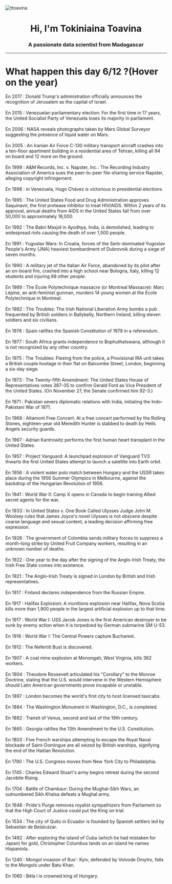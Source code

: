 
<p align="left"> <img src="https://komarev.com/ghpvc/?username=ttoavina&label=Profile%20views&color=0e75b6&style=flat" alt="ttoavina" /> </p>
<h1 align="center">Hi, I'm Tokiniaina Toavina</h1>
<h3 align="center">A passionate data scientist from Madagascar</h3>
    
<hr/>
<h1> What happen this day 6/12 ?(Hover on the year)</h1>

En 2017 : Donald Trump's administration officially announces the recognition of Jerusalem as the capital of Israel.
<br/><br/>
En 2015 : Venezuelan parliamentary election: For the first time in 17 years, the United Socialist Party of Venezuela loses its majority in parliament.
<br/><br/>
En 2006 : NASA reveals photographs taken by Mars Global Surveyor suggesting the presence of liquid water on Mars.
<br/><br/>
En 2005 : An Iranian Air Force C-130 military transport aircraft crashes into a ten-floor apartment building in a residential area of Tehran, killing all 94 on board and 12 more on the ground.
<br/><br/>
En 1999 : A&M Records, Inc. v. Napster, Inc.: The Recording Industry Association of America sues the peer-to-peer file-sharing service Napster, alleging copyright infringement.
<br/><br/>
En 1998 : in Venezuela, Hugo Chávez is victorious in presidential elections.
<br/><br/>
En 1995 : The United States Food and Drug Administration approves Saquinavir, the first protease inhibitor to treat HIV/AIDS. Within 2 years of its approval, annual deaths from AIDS in the United States fall from over 50,000 to approximately 18,000.
<br/><br/>
En 1992 : The Babri Masjid in Ayodhya, India, is demolished, leading to widespread riots causing the death of over 1,500 people.
<br/><br/>
En 1991 : Yugoslav Wars: In Croatia, forces of the Serb-dominated Yugoslav People's Army (JNA) heaviest bombardment of Dubrovnik during a siege of seven months.
<br/><br/>
En 1990 : A military jet of the Italian Air Force, abandoned by its pilot after an on-board fire, crashed into a high school near Bologna, Italy, killing 12 students and injuring 88 other people.
<br/><br/>
En 1989 : The École Polytechnique massacre (or Montreal Massacre): Marc Lépine, an anti-feminist gunman, murders 14 young women at the École Polytechnique in Montreal.
<br/><br/>
En 1982 : The Troubles: The Irish National Liberation Army bombs a pub frequented by British soldiers in Ballykelly, Northern Ireland, killing  eleven soldiers and six civilians.
<br/><br/>
En 1978 : Spain ratifies the Spanish Constitution of 1978 in a referendum.
<br/><br/>
En 1977 : South Africa grants independence to Bophuthatswana, although it is not recognized by any other country.
<br/><br/>
En 1975 : The Troubles: Fleeing from the police, a Provisional IRA unit takes a British couple hostage in their flat on Balcombe Street, London, beginning a six-day siege.
<br/><br/>
En 1973 : The Twenty-fifth Amendment: The United States House of Representatives votes 387–35 to confirm Gerald Ford as Vice President of the United States. (On November 27, the Senate confirmed him 92–3.)
<br/><br/>
En 1971 : Pakistan severs diplomatic relations with India, initiating the Indo-Pakistani War of 1971.
<br/><br/>
En 1969 : Altamont Free Concert: At a free concert performed by the Rolling Stones, eighteen-year old Meredith Hunter is stabbed to death by Hells Angels security guards.
<br/><br/>
En 1967 : Adrian Kantrowitz performs the first human heart transplant in the United States.
<br/><br/>
En 1957 : Project Vanguard: A launchpad explosion of Vanguard TV3 thwarts the first United States attempt to launch a satellite into Earth orbit.
<br/><br/>
En 1956 : A violent water polo match between Hungary and the USSR takes place during the 1956 Summer Olympics in Melbourne, against the backdrop of the Hungarian Revolution of 1956.
<br/><br/>
En 1941 : World War II:  Camp X opens in Canada to begin training Allied secret agents for the war.
<br/><br/>
En 1933 : In United States v. One Book Called Ulysses Judge John M. Woolsey rules that James Joyce's novel Ulysses is not obscene despite coarse language and sexual content, a leading decision affirming free expression.
<br/><br/>
En 1928 : The government of Colombia sends military forces to suppress a month-long strike by United Fruit Company workers, resulting in an unknown number of deaths.
<br/><br/>
En 1922 : One year to the day after the signing of the Anglo-Irish Treaty, the Irish Free State comes into existence.
<br/><br/>
En 1921 : The Anglo-Irish Treaty is signed in London by British and Irish representatives.
<br/><br/>
En 1917 : Finland declares independence from the Russian Empire.
<br/><br/>
En 1917 : Halifax Explosion: A munitions explosion near Halifax, Nova Scotia kills more than 1,900 people in the largest artificial explosion up to that time.
<br/><br/>
En 1917 : World War I: USS Jacob Jones is the first American destroyer to be sunk by enemy action when it is torpedoed by German submarine SM U-53.
<br/><br/>
En 1916 : World War I: The Central Powers capture Bucharest.
<br/><br/>
En 1912 : The Nefertiti Bust is discovered.
<br/><br/>
En 1907 : A coal mine explosion at Monongah, West Virginia, kills 362 workers.
<br/><br/>
En 1904 : Theodore Roosevelt articulated his "Corollary" to the Monroe Doctrine, stating that the U.S. would intervene in the Western Hemisphere should Latin American governments prove incapable or unstable.
<br/><br/>
En 1897 : London becomes the world's first city to host licensed taxicabs.
<br/><br/>
En 1884 : The Washington Monument in Washington, D.C., is completed.
<br/><br/>
En 1882 : Transit of Venus, second and last of the 19th century.
<br/><br/>
En 1865 : Georgia ratifies the 13th Amendment to the U.S. Constitution.
<br/><br/>
En 1803 : Five French warships attempting to escape the Royal Naval blockade of Saint-Domingue are all seized by British warships, signifying the end of the Haitian Revolution.
<br/><br/>
En 1790 : The U.S. Congress moves from New York City to Philadelphia.
<br/><br/>
En 1745 : Charles Edward Stuart's army begins retreat during the second Jacobite Rising.
<br/><br/>
En 1704 : Battle of Chamkaur: During the Mughal-Sikh Wars, an outnumbered Sikh Khalsa defeats a Mughal army.
<br/><br/>
En 1648 : Pride's Purge removes royalist sympathizers from Parliament so that the High Court of Justice could put the King on trial.
<br/><br/>
En 1534 : The city of Quito in Ecuador is founded by Spanish settlers led by Sebastián de Belalcázar.
<br/><br/>
En 1492 : After exploring the island of Cuba (which he had mistaken for Japan) for gold, Christopher Columbus lands on an island he names Hispaniola.
<br/><br/>
En 1240 : Mongol invasion of Rus': Kyiv, defended by Voivode Dmytro, falls to the Mongols under Batu Khan.
<br/><br/>
En 1060 : Béla I is crowned king of Hungary.
<br/><br/>
